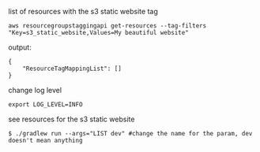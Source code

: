 list of resources with the s3 static website tag
```
aws resourcegroupstaggingapi get-resources --tag-filters "Key=s3_static_website,Values=My beautiful website"
```
output: 
```
{   
    "ResourceTagMappingList": []
}
```
change log level
```
export LOG_LEVEL=INFO
```
see resources for the s3 static website
```
$ ./gradlew run --args="LIST dev" #change the name for the param, dev doesn't mean anything
```
